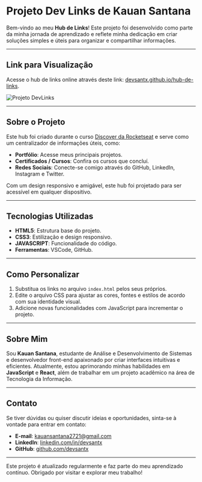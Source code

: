 # Projeto Dev Links de Kauan Santana

Bem-vindo ao meu **Hub de Links**! Este projeto foi desenvolvido como parte da minha jornada de aprendizado e reflete minha dedicação em criar soluções simples e úteis para organizar e compartilhar informações.

---

## Link para Visualização

Acesse o hub de links online através deste link: [devsantx.github.io/hub-de-links](https://devsantx.github.io/hub-de-links/).

<img alt="Projeto DevLinks" src='.github/Preview.png' >

---

## Sobre o Projeto

Este hub foi criado durante o curso [Discover da Rocketseat](https://app.rocketseat.com.br/journey/discover/contents) e serve como um centralizador de informações úteis, como:

- **Portfólio**: Acesse meus principais projetos.
- **Certificados / Cursos**: Confira os cursos que concluí.
- **Redes Sociais**: Conecte-se comigo através do GitHub, LinkedIn, Instagram e Twitter.

Com um design responsivo e amigável, este hub foi projetado para ser acessível em qualquer dispositivo.

---

## Tecnologias Utilizadas

- **HTML5**: Estrutura base do projeto.
- **CSS3**: Estilização e design responsivo.
- **JAVASCRIPT**: Funcionalidade do código.
- **Ferramentas**: VSCode, GitHub.

---

## Como Personalizar

1. Substitua os links no arquivo `index.html` pelos seus próprios.
2. Edite o arquivo CSS para ajustar as cores, fontes e estilos de acordo com sua identidade visual.
3. Adicione novas funcionalidades com JavaScript para incrementar o projeto.

---

## Sobre Mim

Sou **Kauan Santana**, estudante de Análise e Desenvolvimento de Sistemas e desenvolvedor front-end apaixonado por criar interfaces intuitivas e eficientes. Atualmente, estou aprimorando minhas habilidades em **JavaScript** e **React**, além de trabalhar em um projeto acadêmico na área de Tecnologia da Informação.

---

## Contato

Se tiver dúvidas ou quiser discutir ideias e oportunidades, sinta-se à vontade para entrar em contato:

- **E-mail**: [kauansantana2721@gmail.com](mailto:kauansantana2721@gmail.com)
- **LinkedIn**: [linkedin.com/in/devsantx](https://www.linkedin.com/in/devsantx)
- **GitHub**: [github.com/devsantx](https://github.com/devsantx)

---

Este projeto é atualizado regularmente e faz parte do meu aprendizado contínuo. Obrigado por visitar e explorar meu trabalho!
